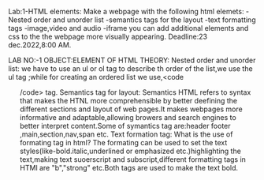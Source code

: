  Lab:1-HTML elements:
Make a webpage with the following html elemets:
  -Nested order and unorder list
  -semantics tags for the layout
  -text formatting tags
  -image,video and audio
  -iframe
  you can add additional elements and css to the the webpage more visually appearing.
  Deadline:23 dec.2022,8:00 AM.


LAB NO:-1
OBJECT:ELEMENT OF HTML
THEORY:
      Nested order and unorder list: we have to use an ul or ol tag to describe th order of the list,we use the ul tag ;while for creating an ordered list we use,<code         <ol>/code> tag.
Semantics tag for layout:
      Semantics HTML refers to syntax that makes the HTNL more comprehensible by better deefining the different sections and layout of web pages.It makes webpages more         informative and adaptable,allowing browers and search engines to better interpret content.Some of symantics tag are:header footer ,main,section,nav,span etc.
Text formation tag:
      What is the use of formating tag in html? The formating can be used to set the text styles(like-bold.italic,underlined or emphasized etc.)highlighting the               text,making text suoerscript and subscript,different formatting tags in HTMl are "b","strong" etc.Both tags are used to make the text bold. 
